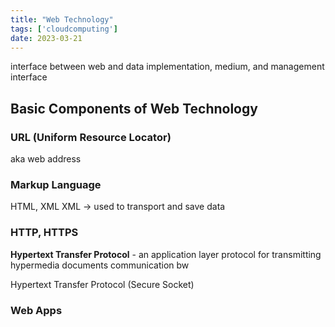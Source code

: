 ```yaml
---
title: "Web Technology"
tags: ['cloudcomputing']
date: 2023-03-21
---
```


interface between web and data
implementation, medium, and management interface 

## Basic Components of Web Technology
### URL (Uniform Resource Locator)
aka web address 

### Markup Language
HTML, XML 
XML -> used to transport and save data

### HTTP, HTTPS
**Hypertext Transfer Protocol** - an application layer protocol for transmitting hypermedia documents 
communication bw 

Hypertext Transfer Protocol (Secure Socket)

### Web Apps
